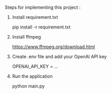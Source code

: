 Steps for implementing this project :

1. Install requirement.txt

    pip install -r requirement.txt


2. Install ffmpeg

    https://www.ffmpeg.org/download.html


3. Create .env file and add your OpenAI API key

    OPENAI_API_KEY = ...


4. Run the application

    python main.py
